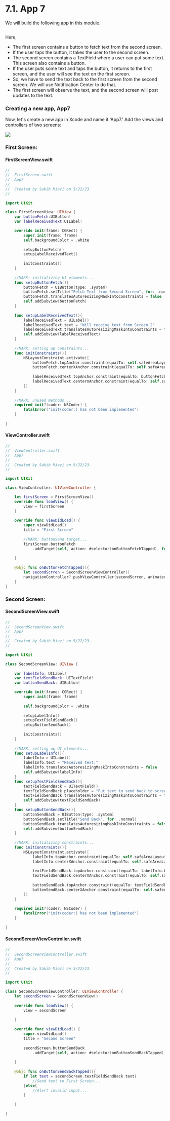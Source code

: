 # 7.1. App 7

We will build the following app in this module.

<figure><img src="../.gitbook/assets/7.1 (1).gif" alt=""><figcaption></figcaption></figure>

Here,

* The first screen contains a button to fetch text from the second screen.
* If the user taps the button, it takes the user to the second screen.
* The second screen contains a TextField where a user can put some text. This screen also contains a button.
* If the user puts some text and taps the button, it returns to the first screen, and the user will see the text on the first screen.
* So, we have to send the text back to the first screen from the second screen. We will use Notification Center to do that.
* The first screen will observe the text, and the second screen will post updates to the text.

### Creating a new app, App7

Now, let's create a new app in Xcode and name it 'App7.' Add the views and controllers of two screens:

![](<../.gitbook/assets/Screenshot 2023-05-22 at 5.02.27 PM (1).png>)

### First Screen:

#### FirstScreenView.swift

```swift
//
//  FirstScreen.swift
//  App7
//
//  Created by Sakib Miazi on 5/22/23.
//

import UIKit

class FirstScreenView: UIView {
    var buttonFetch:UIButton!
    var labelReceivedText:UILabel!

    override init(frame: CGRect) {
        super.init(frame: frame)
        self.backgroundColor = .white
        
        setupButtonFetch()
        setupLabelReceivedText()
        
        initConstraints()
    }
    
    //MARK: initializing UI elements...
    func setupButtonFetch(){
        buttonFetch = UIButton(type: .system)
        buttonFetch.setTitle("Fetch Text from Second Screen", for: .normal)
        buttonFetch.translatesAutoresizingMaskIntoConstraints = false
        self.addSubview(buttonFetch)
    }
    
    func setupLabelReceivedText(){
        labelReceivedText = UILabel()
        labelReceivedText.text = "Will receive text from Screen 2"
        labelReceivedText.translatesAutoresizingMaskIntoConstraints = false
        self.addSubview(labelReceivedText)
    }
    
    //MARK: setting up constraints...
    func initConstraints(){
        NSLayoutConstraint.activate([
            buttonFetch.topAnchor.constraint(equalTo: self.safeAreaLayoutGuide.topAnchor, constant: 32),
            buttonFetch.centerXAnchor.constraint(equalTo: self.safeAreaLayoutGuide.centerXAnchor),
            
            labelReceivedText.topAnchor.constraint(equalTo: buttonFetch.bottomAnchor, constant: 32),
            labelReceivedText.centerXAnchor.constraint(equalTo: self.safeAreaLayoutGuide.centerXAnchor),
        ])
    }
    
    //MARK: unused methods...
    required init?(coder: NSCoder) {
        fatalError("init(coder:) has not been implemented")
    }
    
}

```

#### ViewController.swift

```swift
//
//  ViewController.swift
//  App7
//
//  Created by Sakib Miazi on 5/22/23.
//

import UIKit

class ViewController: UIViewController {

    let firstScreen = FirstScreenView()
    override func loadView() {
        view = firstScreen
    }
    
    override func viewDidLoad() {
        super.viewDidLoad()
        title = "First Screen"
        
        //MARK: buttonSend target...
        firstScreen.buttonFetch
            .addTarget(self, action: #selector(onButtonFetchTapped), for: .touchUpInside)
        
    }
    
    @objc func onButtonFetchTapped(){
        let secondScrren = SecondScreenViewController()
        navigationController?.pushViewController(secondScrren, animated: true)
    }
}
```

### Second Screen:

#### SecondScreenView.swift

```swift
//
//  SecondScreenView.swift
//  App7
//
//  Created by Sakib Miazi on 5/22/23.
//

import UIKit

class SecondScreenView: UIView {
    
    var labelInfo: UILabel!
    var textFieldSendBack: UITextField!
    var buttonSendBack: UIButton!

    override init(frame: CGRect) {
        super.init(frame: frame)
        
        self.backgroundColor = .white
        
        setupLabelInfo()
        setupTextFieldSendBack()
        setupButtonSendBack()
        
        initConstraints()
    }
    
    //MARK: setting up UI elements...
    func setupLabelInfo(){
        labelInfo = UILabel()
        labelInfo.text = "Received text:"
        labelInfo.translatesAutoresizingMaskIntoConstraints = false
        self.addSubview(labelInfo)
    }
    func setupTextFieldSendBack(){
        textFieldSendBack = UITextField()
        textFieldSendBack.placeholder = "Put text to send back to screen 1"
        textFieldSendBack.translatesAutoresizingMaskIntoConstraints = false
        self.addSubview(textFieldSendBack)
    }
    func setupButtonSendBack(){
        buttonSendBack = UIButton(type: .system)
        buttonSendBack.setTitle("Send Back", for: .normal)
        buttonSendBack.translatesAutoresizingMaskIntoConstraints = false
        self.addSubview(buttonSendBack)
    }
    
    //MARK: initializing constraints...
    func initConstraints(){
        NSLayoutConstraint.activate([
            labelInfo.topAnchor.constraint(equalTo: self.safeAreaLayoutGuide.topAnchor, constant: 32),
            labelInfo.centerXAnchor.constraint(equalTo: self.safeAreaLayoutGuide.centerXAnchor),
            
            textFieldSendBack.topAnchor.constraint(equalTo: labelInfo.bottomAnchor, constant: 16),
            textFieldSendBack.centerXAnchor.constraint(equalTo: self.safeAreaLayoutGuide.centerXAnchor),
            
            buttonSendBack.topAnchor.constraint(equalTo: textFieldSendBack.bottomAnchor, constant: 8),
            buttonSendBack.centerXAnchor.constraint(equalTo: self.safeAreaLayoutGuide.centerXAnchor),
        ])
    }
    
    required init?(coder: NSCoder) {
        fatalError("init(coder:) has not been implemented")
    }
    
}

```

#### SecondScreenViewController.swift

```swift
//
//  SecondScreenViewController.swift
//  App7
//
//  Created by Sakib Miazi on 5/22/23.
//

import UIKit

class SecondScreenViewController: UIViewController {
    let secondScreen = SecondScreenView()
    
    override func loadView() {
        view = secondScreen
    
    }
    
    override func viewDidLoad() {
        super.viewDidLoad()
        title = "Second Screen"
        
        secondScreen.buttonSendBack
            .addTarget(self, action: #selector(onButtonSendBackTapped), for: .touchUpInside)
        
    }
    
    @objc func onButtonSendBackTapped(){
        if let text = secondScreen.textFieldSendBack.text{
            //Send text to First Screen...
        }else{
            //Alert invalid input...
        }
        
    }

}
```
